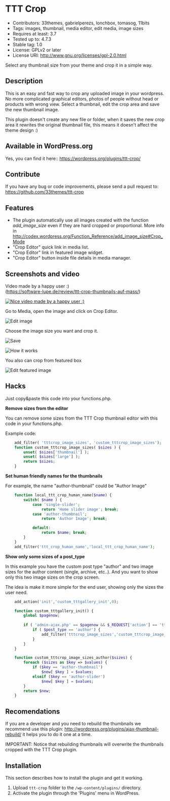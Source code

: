 
# TTT Crop

* Contributors: 33themes, gabrielperezs, lonchbox, tomasog, 11bits
* Tags: images, thumbnail, media editor, edit media, image sizes
* Requires at least: 3.7
* Tested up to: 4.7.3
* Stable tag: 1.0
* License: GPLv2 or later
* License URI: http://www.gnu.org/licenses/gpl-2.0.html 

Select any thumbnail size from your theme and crop it in a simple way.

## Description

This is an easy and fast way to crop any uploaded image in your wordpress. No more complicated graphical editors, photos of people without head or products with wrong view. Select a thumbnail, edit the crop area and save the new thumbnail image.

This plugin doesn't create any new file or folder, when it saves the new crop area it rewrites the original thumbnail file, this means it doesn't affect the theme design :)


## Available in WordPress.org

Yes, you can find it here:: https://wordpress.org/plugins/ttt-crop/

## Contribute

If you have any bug or code improvements, please send a pull request to: https://github.com/33themes/ttt-crop

## Features

* The plugin automatically use all images created with the function _add_image_size_ even if they are hard cropped or proportional. More info in http://codex.wordpress.org/Function_Reference/add_image_size#Crop_Mode
* "Crop Editor" quick link in media list.
* "Crop Editor" link in featured image widget.
* "Crop Editor" button inside file details in media manager.


## Screenshots and video


Video made by a happy user :)  
(https://software-lupe.de/review/ttt-crop-thumbnails-auf-mass/)

[![Nice video made by a happy user :)](https://img.youtube.com/vi/25dKFOV8toY/default.jpg)](https://www.youtube.com/watch?v=25dKFOV8toY)


Go to Media, open the image and click on Crop Editor.

![Edit image](/screenshots/screenshot-3.png)

Choose the image size you want and crop it.

![Save](/screenshots/screenshot-2.png)

![How it works](/screenshots/screenshot-1.png)

You also can crop from featured box

![Edit featured image](/screenshots/screenshot-4.png)

## Hacks

Just copy&paste this code into your functions.php.

**Remove sizes from the editor**

You can remove some sizes from the TTT Crop thumbnail editor with this code in your functions.php. 

Example code:

```php
    add_filter( 'tttcrop_image_sizes', 'custom_tttcrop_image_sizes');
    function custom_tttcrop_image_sizes( $sizes ) {
        unset( $sizes['thumbnail'] );
        unset( $sizes['large'] );
        return $sizes;
    }
```

**Set human friendly names for the thumbnails**

For example, the name "author-thumbnail" could be "Author Image" 


```php
    function local_ttt_crop_human_name($name) {
        switch( $name ) {
            case 'single-slider';
                return 'Home slider image'; break;
            case 'author-thumbnail';
                return 'Author Image'; break;

            default:
                return $name; break;
        }
    }
    add_filter('ttt_crop_human_name','local_ttt_crop_human_name');
```

**Show only some sizes of a post_type**

In this example you have the custom post type "author" and two image sizes
for the author content (single, archive, etc..). And you want to show only this
two image sizes on the crop screen. 

The idea is make it more simple for the end user, showing only
the sizes the user need.

```php
    add_action('init','custom_tttgallery_init',0);

    function custom_tttgallery_init() {
        global $pagenow;
        
        if ( 'admin-ajax.php' == $pagenow && $_REQUEST['action'] == 'ttt-crop_load' && isset($_REQUEST['post_id']) ) {
            if ( $post_type == 'author') {
                add_filter('tttcrop_image_sizes','custom_tttcrop_image_sizes_author');
            }
        }
    }

    function custom_tttcrop_image_sizes_author($sizes) {
        foreach ($sizes as $key => $values) {
            if ($key == 'author-thumbnail')
                $new[ $key ] = $values;
            elseif ($key == 'author-slider')
                $new[ $key ] = $values;
        }
        return $new;
    }
```


## Recomendations

If you are a developer and you need to rebuild the thumbnails we recommend use this plugin: http://wordpress.org/plugins/ajax-thumbnail-rebuild/ it helps you to do it one at a time. 

IMPORTANT: Notice that rebuilding thumbnails will overwrite the thumbnails cropped with the TTT Crop plugin.

## Installation

This section describes how to install the plugin and get it working.

1. Upload `ttt-crop` folder to the `/wp-content/plugins/` directory.
1. Activate the plugin through the 'Plugins' menu in WordPress.
